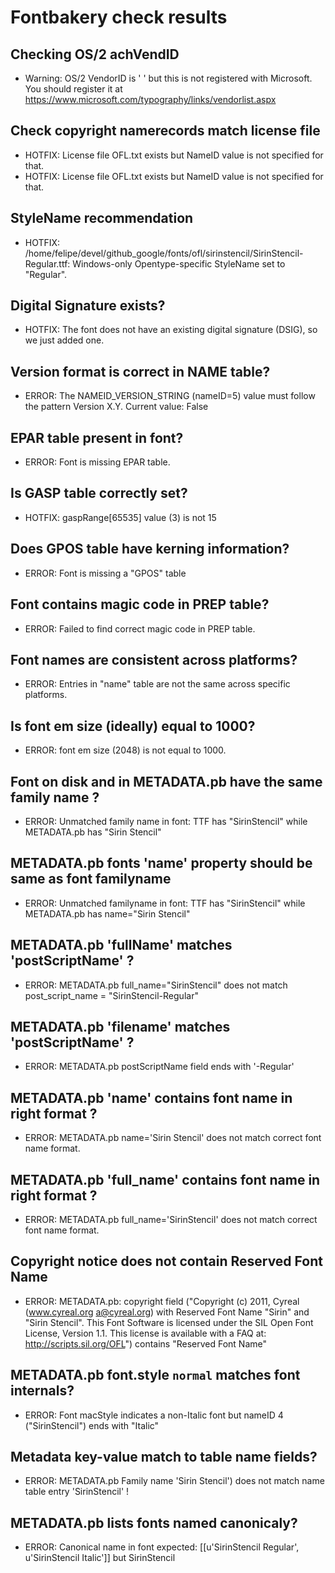 # Fontbakery check results
## Checking OS/2 achVendID
* Warning: OS/2 VendorID is '    ' but this is not registered with Microsoft. You should register it at https://www.microsoft.com/typography/links/vendorlist.aspx

## Check copyright namerecords match license file
* HOTFIX: License file OFL.txt exists but NameID value is not specified for that.
* HOTFIX: License file OFL.txt exists but NameID value is not specified for that.

## StyleName recommendation
* HOTFIX: /home/felipe/devel/github_google/fonts/ofl/sirinstencil/SirinStencil-Regular.ttf: Windows-only Opentype-specific StyleName set to "Regular".

## Digital Signature exists?
* HOTFIX: The font does not have an existing digital signature (DSIG), so we just added one.

## Version format is correct in NAME table?
* ERROR: The NAMEID_VERSION_STRING (nameID=5) value must follow the pattern Version X.Y. Current value: False

## EPAR table present in font?
* ERROR: Font is missing EPAR table.

## Is GASP table correctly set?
* HOTFIX: gaspRange[65535] value (3) is not 15

## Does GPOS table have kerning information?
* ERROR: Font is missing a "GPOS" table

## Font contains magic code in PREP table?
* ERROR: Failed to find correct magic code in PREP table.

## Font names are consistent across platforms?
* ERROR: Entries in "name" table are not the same across specific platforms.

## Is font em size (ideally) equal to 1000?
* ERROR: font em size (2048) is not equal to 1000.

## Font on disk and in METADATA.pb have the same family name ?
* ERROR: Unmatched family name in font: TTF has "SirinStencil" while METADATA.pb has "Sirin Stencil"

## METADATA.pb fonts 'name' property should be same as font familyname
* ERROR: Unmatched familyname in font: TTF has "SirinStencil" while METADATA.pb has name="Sirin Stencil"

## METADATA.pb 'fullName' matches 'postScriptName' ?
* ERROR: METADATA.pb full_name="SirinStencil" does not match post_script_name = "SirinStencil-Regular"

## METADATA.pb 'filename' matches 'postScriptName' ?
* ERROR: METADATA.pb postScriptName field ends with '-Regular'

## METADATA.pb 'name' contains font name in right format ?
* ERROR: METADATA.pb name='Sirin Stencil' does not match correct font name format.

## METADATA.pb 'full_name' contains font name in right format ?
* ERROR: METADATA.pb full_name='SirinStencil' does not match correct font name format.

## Copyright notice does not contain Reserved Font Name
* ERROR: METADATA.pb: copyright field ("Copyright (c) 2011, Cyreal (www.cyreal.org a@cyreal.org) with Reserved Font Name "Sirin" and "Sirin Stencil". This Font Software is licensed under the SIL Open Font License, Version 1.1. This license is available with a FAQ at: http://scripts.sil.org/OFL") contains "Reserved Font Name"

## METADATA.pb font.style `normal` matches font internals?
* ERROR: Font macStyle indicates a non-Italic font but nameID 4 ("SirinStencil") ends with "Italic"

## Metadata key-value match to table name fields?
* ERROR: METADATA.pb Family name 'Sirin Stencil') does not match name table entry 'SirinStencil' !

## METADATA.pb lists fonts named canonicaly?
* ERROR: Canonical name in font expected: [[u'SirinStencil Regular', u'SirinStencil Italic']] but SirinStencil

